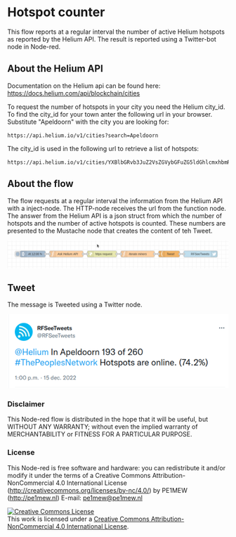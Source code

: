 # Hotspot counter
This flow reports at a regular interval the number of active Helium hotspots as reported by the Helium API. The result is reported using a Twitter-bot node in Node-red.

## About the Helium API
Documentation on the Helium api can be found here: https://docs.helium.com/api/blockchain/cities

To request the number of hotspots in your city you need the Helium city\_id. To find the city\_id for your town anter the following url in your browser. Substitute "Apeldoorn" with the city you are looking for: 
```
https://api.helium.io/v1/cities?search=Apeldoorn
```

The city_id is used in the following url to retrieve a list of hotspots: 
```
https://api.helium.io/v1/cities/YXBlbGRvb3JuZ2VsZGVybGFuZG5ldGhlcmxhbmRz/hotspots
```

## About the flow
The flow requests at a regular interval the information from the Helium API with a inject-node. The HTTP-node receives the url from the function node. The answer from the Helium API is a json struct from which the number of hotspots and the number of active hotspots is counted. These numbers are presented to the Mustache node that creates the content of teh Tweet. 

![flow.png](flow.png)

## Tweet
The message is Tweeted using a Twitter node.

![tweet.png](tweet.png)

### Disclaimer
This Node-red flow is distributed in the hope that it will be useful, but WITHOUT ANY WARRANTY; without even the 
implied warranty of MERCHANTABILITY or FITNESS FOR A PARTICULAR PURPOSE.
  
### License
This Node-red is free software and hardware: 
you can redistribute it and/or modify it under the terms of a Creative Commons Attribution-NonCommercial 4.0 International License (http://creativecommons.org/licenses/by-nc/4.0/) by PE1MEW (http://pe1mew.nl) E-mail: pe1mew@pe1mew.nl

<a rel="license" href="http://creativecommons.org/licenses/by-nc/4.0/"><img alt="Creative Commons License" style="border-width:0" src="https://i.creativecommons.org/l/by-nc/4.0/88x31.png" /></a><br />This work is licensed under a <a rel="license" href="http://creativecommons.org/licenses/by-nc/4.0/">Creative Commons Attribution-NonCommercial 4.0 International License</a>.


